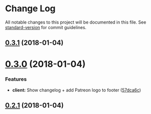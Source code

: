 # Change Log

All notable changes to this project will be documented in this file. See [standard-version](https://github.com/conventional-changelog/standard-version) for commit guidelines.

<a name="0.3.1"></a>
## [0.3.1](https://github.com/OpenUserCSS/openusercss.org/compare/v0.3.0...v0.3.1) (2018-01-04)



<a name="0.3.0"></a>
# [0.3.0](https://github.com/OpenUserCSS/openusercss.org/compare/v0.2.1...v0.3.0) (2018-01-04)


### Features

* **client:** Show changelog + add Patreon logo to footer ([57dca6c](https://github.com/OpenUserCSS/openusercss.org/commit/57dca6c))



<a name="0.2.1"></a>
## [0.2.1](https://github.com/OpenUserCSS/openusercss.org/compare/v0.2.0...v0.2.1) (2018-01-04)

